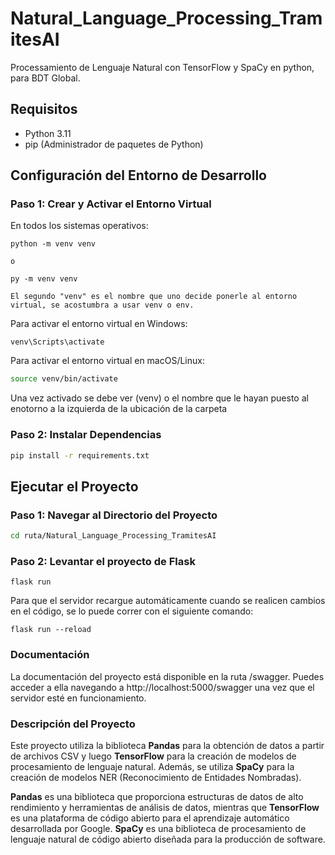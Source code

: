# Natural_Language_Processing_TramitesAI
 Processamiento de Lenguaje Natural con TensorFlow y SpaCy en python, para BDT Global.

## Requisitos

- Python 3.11
- pip (Administrador de paquetes de Python)

## Configuración del Entorno de Desarrollo

### Paso 1: Crear y Activar el Entorno Virtual

En todos los sistemas operativos:

``` command prompt
python -m venv venv

o

py -m venv venv

El segundo "venv" es el nombre que uno decide ponerle al entorno virtual, se acostumbra a usar venv o env.
```

Para activar el entorno virtual en Windows:

``` command propmt
venv\Scripts\activate
```

Para activar el entorno virtual en macOS/Linux:

```bash
source venv/bin/activate
```
Una vez activado se debe ver (venv) o el nombre que le hayan puesto al enotorno a la izquierda de la ubicación de la carpeta
### Paso 2: Instalar Dependencias

```bash
pip install -r requirements.txt
```

## Ejecutar el Proyecto

### Paso 1: Navegar al Directorio del Proyecto

```bash
cd ruta/Natural_Language_Processing_TramitesAI
```

### Paso 2: Levantar el proyecto de Flask

```command prompt
flask run
```
Para que el servidor recargue automáticamente cuando se realicen cambios en el código, se lo puede correr con el siguiente comando: 

```command prompt
flask run --reload
```

### Documentación

La documentación del proyecto está disponible en la ruta /swagger. Puedes acceder a ella navegando a http://localhost:5000/swagger una vez que el servidor esté en funcionamiento.

### Descripción del Proyecto

Este proyecto utiliza la biblioteca **Pandas** para la obtención de datos a partir de archivos CSV y luego **TensorFlow** para la creación de modelos de procesamiento de lenguaje natural. Además, se utiliza **SpaCy** para la creación de modelos NER (Reconocimiento de Entidades Nombradas).

**Pandas** es una biblioteca que proporciona estructuras de datos de alto rendimiento y herramientas de análisis de datos, mientras que **TensorFlow** es una plataforma de código abierto para el aprendizaje automático desarrollada por Google. **SpaCy** es una biblioteca de procesamiento de lenguaje natural de código abierto diseñada para la producción de software.